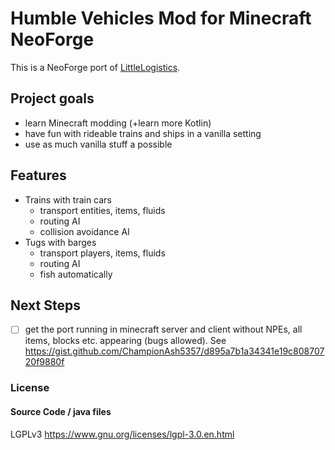 # Humble Vehicles Mod for Minecraft NeoForge

This is a NeoForge port of [LittleLogistics](https://littlelogistics.murad.dev/).

## Project goals

* learn Minecraft modding (+learn more Kotlin)
* have fun with rideable trains and ships in a vanilla setting
* use as much vanilla stuff a possible


## Features

- Trains with train cars
    - transport entities, items, fluids
    - routing AI
    - collision avoidance AI
- Tugs with barges
    - transport players, items, fluids
    - routing AI
    - fish automatically

## Next Steps

- [ ] get the port running in minecraft server and client without NPEs, all items, blocks etc. appearing (bugs allowed). See https://gist.github.com/ChampionAsh5357/d895a7b1a34341e19c80870720f9880f


### License

#### Source Code / java files

LGPLv3
https://www.gnu.org/licenses/lgpl-3.0.en.html
